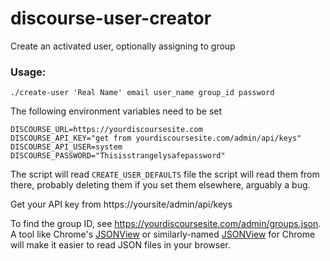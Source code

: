 # discourse-user-creator

Create an activated user, optionally assigning to group

### Usage:

    ./create-user 'Real Name' email user_name group_id password

The following environment variables need to be set

    DISCOURSE_URL=https://yourdiscoursesite.com
    DISCOURSE_API_KEY="get from yourdiscoursesite.com/admin/api/keys"
    DISCOURSE_API_USER=system
    DISCOURSE_PASSWORD="Thisisstrangelysafepassword"

The script will read `CREATE_USER_DEFAULTS` file the script will read them from there, probably deleting them if you set them elsewhere, arguably a bug.

Get your API key from https://yoursite/admin/api/keys

To find the group ID, see https://yourdiscoursesite.com/admin/groups.json. A tool like Chrome's [JSONView](https://chrome.google.com/webstore/detail/jsonview/chklaanhfefbnpoihckbnefhakgolnmc?utm_source=chrome-app-launcher-info-dialog) or similarly-named [JSONView](https://addons.mozilla.org/en-US/firefox/addon/jsonview/) for Chrome will make it easier to read JSON files in your browser.
